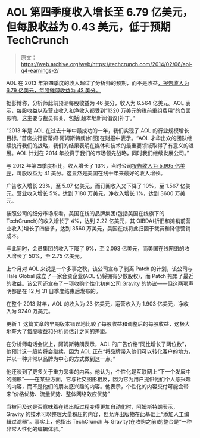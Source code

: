 # AOL 第四季度收入增长至 6.79 亿美元，但每股收益为 0.43 美元，低于预期 TechCrunch

> 原文：<https://web.archive.org/web/https://techcrunch.com/2014/02/06/aol-q4-earnings-2/>

AOL 在 2013 年第四季度的收入超过了分析师的预期，而不是收益[，报告收入为 6.79 亿美元，每股摊薄收益为 43 美分。](https://web.archive.org/web/20221208063320/http://www.businesswire.com/news/home/20140206005454/en/AOL-Delivers-Strongest-Revenue-Growth-Decade#.UvN6XHmYUVs)

据彭博称，分析师此前预测每股收益为 46 美分，收入为 6.564 亿美元。AOL 表示，每股收益以及营业收入和净收入都受到“1320 万美元的税前重组费用”的负面影响，这主要与裁员有关，包括[超本地新闻倡议]补丁。”

“2013 年是 AOL 在过去十年中最成功的一年，我们实现了 AOL 的行业规模增长目标，”首席执行官蒂姆·阿姆斯特朗(如图)在财报中表示。“AOL 才华出众的团队继续执行我们的战略，我们的结果表明在媒体和技术的最重要领域取得了有意义的进展。AOL 计划在 2014 年投资于我们的市场领先战略，同时我们继续发展公司。”

与 2012 年第四季度相比，收入增长了 13%，当时公司[报告收入为 5.995 亿美元](https://web.archive.org/web/20221208063320/https://beta.techcrunch.com/2013/02/08/aol-q4-2012-beats-the-street-on-revenues-of-600m-showing-its-first-revenue-growth-in-8-years/)，每股收益为 41 美分。这显然是美国在线十年来最好的收入增长。

广告收入增长 23%，至 5.07 亿美元，而订阅收入又下降了 10%，至 1.567 亿美元。营业收入增长 5%，达到 7180 万美元，净收入增长 1%，达到 3600 万美元。

按照公司的细分市场来看，美国在线的品牌集团(包括美国在线旗下的 TechCrunch)的收入增长了 4%，达到 2.22 亿美元，其 OIBDA(折旧和摊销前营业收入)增长了四倍多，达到 3560 万美元，美国在线将此归因于裁员和降低营销成本。

与此同时，会员集团的收入下降了 9%，至 2.093 亿美元，而美国在线网络的收入增长了 50%，至 2.75 亿美元。

上个月对 AOL 来说是一个多事之秋，该公司宣布了剥离 Patch 的计划，该公司与 Hale Global 成立了一家合资企业(AOL 仍将拥有少数股权)，而 Patch 拖累了最近的收益。该公司还宣布了一项[收购个性化初创公司 Gravity](https://web.archive.org/web/20221208063320/https://beta.techcrunch.com/2014/01/23/aol-acquires-gravity/) 的协议——但这两项声明都是在 12 月 31 日季度结束后发布的。

在整个 2013 财年，AOL 的收入为 23 亿美元，运营收入为 1.903 亿美元，净收入为 9240 万美元。

更新 1: 这篇文章的早期版本错误地比较了每股收益和调整后的每股收益，这极大地夸大了每股收益和分析师估计之间的差距。

在分析师电话会议上，阿姆斯特朗表示，AOL 的广告价格“同比增长了两位数”，他预计这一趋势将会继续，因为 AOL 正在“将品牌带入他们可以转化客户的地方，并以一种非常以品牌为中心的方式做到这一点。”

他还谈到了更多关于重力采集的内容。他认为，个性化是互联网上“下一个发展中的图形”——在某些方面，它与社交图形相反，因为它为用户提供他们个人感兴趣的内容，而不是他们的朋友感兴趣的内容。他表示，个性化的内容交付可能会带来“价格优势、流量优势、整体网络效应优势”

当被问及这是否意味着在线出版过程变得更加自动化时，阿姆斯特朗表示，Gravity 的技术可以整理大量积压的内容，但允许出版物在此基础上“添加人工编辑过滤器”。事实上，他指出 TechCrunch 与 Gravity(在收购之前)的整合是“一种非常人性化的编辑体验。”